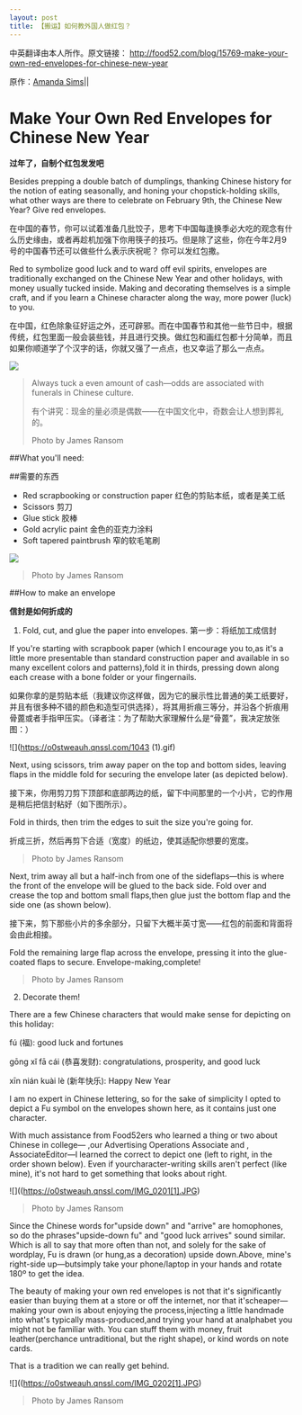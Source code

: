 ```yaml
---
layout: post
title: 【搬运】如何教外国人做红包？
---
```


中英翻译由本人所作。原文链接：
<http://food52.com/blog/15769-make-your-own-red-envelopes-for-chinese-new-year>

原作：[Amanda Sims](http://food52.com/users/206106-amanda-sims)|<a href="https://twitter.com/mandasims"><i class="fa fa-twitter"></i></a>|<a href="http://instagram.com/mandasims"><i class="fa fa-instagram"></i></a>

# Make Your Own Red Envelopes for Chinese New Year

**过年了，自制个红包发发吧**

Besides prepping a double batch of dumplings, thanking Chinese history for the notion of eating seasonally, and honing your chopstick-holding skills, what other ways are there to celebrate on February 9th, the Chinese New Year? Give red envelopes.

在中国的春节，你可以试着准备几批饺子，思考下中国每逢换季必大吃的观念有什么历史缘由，或者再趁机加强下你用筷子的技巧。但是除了这些，你在今年2月9号的中国春节还可以做些什么表示庆祝呢？ 你可以发红包撒。

Red to symbolize good luck and to ward off evil spirits, envelopes are traditionally exchanged on the Chinese New Year and other holidays, with money usually tucked inside. Making and decorating themselves is a simple craft, and if you learn a Chinese character along the way, more power (luck) to you.

在中国，红色除象征好运之外，还可辟邪。而在中国春节和其他一些节日中，根据传统，红包里面一般会装些钱，并且进行交换。做红包和画红包都十分简单，而且如果你顺道学了个汉字的话，你就又强了一点点，也又幸运了那么一点点。

![](https://o0stweauh.qnssl.com/IMG_0198[1].JPG)

>Always tuck a even amount of cash—odds are associated with funerals in Chinese culture.
>
>有个讲究：现金的量必须是偶数——在中国文化中，奇数会让人想到葬礼的。
>
>Photo by James Ransom

##What you'll need:

##需要的东西

- Red scrapbooking or construction paper 红色的剪贴本纸，或者是美工纸
- Scissors 剪刀
- Glue stick 胶棒
- Gold acrylic paint 金色的亚克力涂料
- Soft tapered paintbrush 窄的软毛笔刷

![](https://o0stweauh.qnssl.com/IMG_0199[1].JPG)

>Photo by James Ransom

##How to make an envelope

**信封是如何折成的**

1. Fold, cut, and glue the paper into envelopes. 第一步：将纸加工成信封

  If you're starting with scrapbook paper (which I encourage you to,as it's a little more presentable than standard construction paper and available in so many excellent colors and patterns),fold it in thirds, pressing down along each crease with a bone folder or your fingernails.

  如果你拿的是剪贴本纸（我建议你这样做，因为它的展示性比普通的美工纸要好，并且有很多种不错的颜色和造型可供选择），将其用折痕三等分，并沿各个折痕用骨蓖或者手指甲压实。（译者注：为了帮助大家理解什么是“骨蓖”，我决定放张图：）

  ![](https://o0stweauh.qnssl.com/1043 (1).gif)

  Next, using scissors, trim away paper on the top and bottom sides, leaving flaps in the middle fold for securing the envelope later (as depicted below).

  接下来，你用剪刀剪下顶部和底部两边的纸，留下中间那里的一个小片，它的作用是稍后把信封粘好（如下图所示）。

  Fold in thirds, then trim the edges to suit the size you're going for.

  折成三折，然后再剪下合适（宽度）的纸边，使其适配你想要的宽度。

  >Photo by James Ransom

  Next, trim away all but a half-inch from one of the sideflaps—this is where the front of the envelope will be glued to the back side. Fold over and crease the top and bottom small flaps,then glue just the bottom flap and the side one (as shown below).

  接下来，剪下那些小片的多余部分，只留下大概半英寸宽——红包的前面和背面将会由此相接。

  Fold the remaining large flap across the envelope, pressing it into the glue-coated flaps to secure. Envelope-making,complete!

  >Photo by James Ransom

2. Decorate them!

  There are a few Chinese characters that would make sense for depicting on this holiday:

  fú (福): good luck and fortunes

  gōng xǐ fā cái (恭喜发财): congratulations, prosperity, and good luck

  xīn nián kuài lè (新年快乐): Happy New Year

  I am no expert in Chinese lettering, so for the sake of simplicity I opted to depict a Fu symbol on the envelopes shown here, as it contains just one character.

  With much assistance from Food52ers who learned a thing or two about Chinese in college— ,our Advertising Operations Associate and , AssociateEditor—I learned the correct to depict one (left to right, in the order shown below). Even if yourcharacter-writing skills aren't perfect (like mine), it's not hard to get something that looks about right.

  ![]((https://o0stweauh.qnssl.com/IMG_0201[1].JPG)

  >Photo by James Ransom

  Since the Chinese words for"upside down" and "arrive" are homophones, so do the phrases"upside-down fu" and "good luck arrives" sound similar. Which is all to say that more often than not, and solely for the sake of wordplay, Fu is drawn (or hung,as a decoration) upside down.Above, mine's right-side up—butsimply take your phone/laptop in your hands and rotate 180º to get the idea.

The beauty of making your own red envelopes is not that it's significantly easier than buying them at a store or off the internet, nor that it'scheaper—making your own is about enjoying the process,injecting a little handmade into what's typically mass-produced,and trying your hand at analphabet you might not be familiar with. You can stuff them with money, fruit leather(perchance untraditional, but the right shape), or kind words on note cards.

That is a tradition we can really get behind.

![]((https://o0stweauh.qnssl.com/IMG_0202[1].JPG)

>Photo by James Ransom
